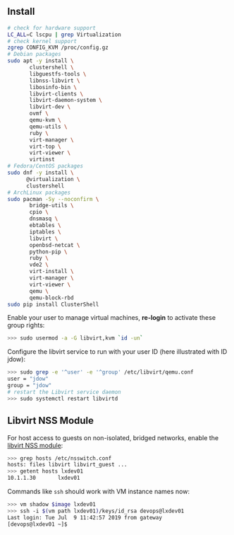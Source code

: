 ## Install

```bash
# check for hardware support
LC_ALL=C lscpu | grep Virtualization
# check kernel support
zgrep CONFIG_KVM /proc/config.gz
# Debian packages
sudo apt -y install \
       clustershell \
       libguestfs-tools \
       libnss-libvirt \
       libosinfo-bin \
       libvirt-clients \
       libvirt-daemon-system \
       libvirt-dev \
       ovmf \
       qemu-kvm \
       qemu-utils \
       ruby \
       virt-manager \
       virt-top \
       virt-viewer \
       virtinst
# Fedora/CentOS packages
sudo dnf -y install \
      @virtualization \
      clustershell
# ArchLinux packages
sudo pacman -Sy --noconfirm \
       bridge-utils \
       cpio \
       dnsmasq \
       ebtables \
       iptables \
       libvirt \
       openbsd-netcat \
       python-pip \
       ruby \
       vde2 \
       virt-install \
       virt-manager \
       virt-viewer \
       qemu \
       qemu-block-rbd
sudo pip install ClusterShell
```

Enable your user to manage virtual machines, **re-login** to activate these group rights:

```bash
>>> sudo usermod -a -G libvirt,kvm `id -un`      
```

Configure the libvirt service to run with your user ID (here illustrated with ID jdow):

```bash
>>> sudo grep -e '^user' -e '^group' /etc/libvirt/qemu.conf
user = "jdow"
group = "jdow"
# restart the Libvirt service daemon
>>> sudo systemctl restart libvirtd
```

## Libvirt NSS Module

For host access to guests on non-isolated, bridged networks, enable the [libvirt NSS module][01]:

```bash
>>> grep hosts /etc/nsswitch.conf
hosts: files libvirt libvirt_guest ...
>>> getent hosts lxdev01
10.1.1.30       lxdev01
```

Commands like `ssh` should work with VM instance names now:

```bash
>>> vm shadow $image lxdev01
>>> ssh -i $(vm path lxdev01)/keys/id_rsa devops@lxdev01
Last login: Tue Jul  9 11:42:57 2019 from gateway
[devops@lxdev01 ~]$
```

[01]: https://libvirt.org/nss.html
